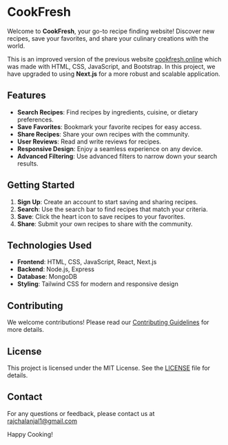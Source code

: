 # CookFresh

Welcome to **CookFresh**, your go-to recipe finding website! Discover new recipes, save your favorites, and share your culinary creations with the world.

This is an improved version of the previous website [cookfresh.online](http://cookfresh.online) which was made with HTML, CSS, JavaScript, and Bootstrap. In this project, we have upgraded to using **Next.js** for a more robust and scalable application.

## Features

- **Search Recipes**: Find recipes by ingredients, cuisine, or dietary preferences.
- **Save Favorites**: Bookmark your favorite recipes for easy access.
- **Share Recipes**: Share your own recipes with the community.
- **User Reviews**: Read and write reviews for recipes.
- **Responsive Design**: Enjoy a seamless experience on any device.
- **Advanced Filtering**: Use advanced filters to narrow down your search results.

## Getting Started

1. **Sign Up**: Create an account to start saving and sharing recipes.
2. **Search**: Use the search bar to find recipes that match your criteria.
3. **Save**: Click the heart icon to save recipes to your favorites.
4. **Share**: Submit your own recipes to share with the community.

## Technologies Used

- **Frontend**: HTML, CSS, JavaScript, React, Next.js
- **Backend**: Node.js, Express
- **Database**: MongoDB
- **Styling**: Tailwind CSS for modern and responsive design

## Contributing

We welcome contributions! Please read our [Contributing Guidelines](CONTRIBUTING.md) for more details.

## License

This project is licensed under the MIT License. See the [LICENSE](LICENSE) file for details.

## Contact

For any questions or feedback, please contact us at rajchalanjal1@gmail.com

Happy Cooking!
